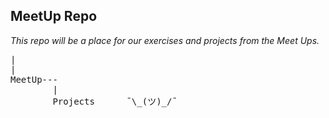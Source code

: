 ## MeetUp Repo
*This repo will be a place for our exercises and projects from the Meet Ups.*
<pre>
|
|
MeetUp---
        |
        Projects      ¯\_(ツ)_/¯ 
</pre>
